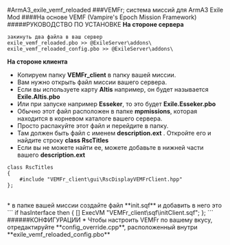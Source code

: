 #ArmA3_exile_vemf_reloaded
###VEMFr; система миссий для ArmA3 Exile Mod
####На основе VEMF (Vampire's Epoch Mission Framework)
<br />
#####РУКОВОДСТВО ПО УСТАНОВКЕ
**На стороне сервера**
```
закинуть два файла в ваш сервер 
exile_vemf_reloaded.pbo >> @ExileServer\addons\
exile_vemf_reloaded_config.pbo >> @ExileServer\addons\
```
**На стороне клиента**
* Копируем папку **VEMFr_client** в папку вашей миссии.
* Вам нужно открыть файл миссии вашего сервера.
* Если вы используете карту **Altis** например, он будет называется **Exile.Altis.pbo**
* Или при запуске например **Esseker**, то это будет **Exile.Esseker.pbo**
* Обычно этот файл расположен в папке **mpmissions**, которая находится в корневом каталоге вашего сервера.
* Просто распакуйте этот файл и перейдите в папку.
* Там должен быть файл с именем **description.ext** . Откройте его и найдите строку **class RscTitles**
* Если вы не можете найти ее, можете добавьте в нижней части вашего **description.ext**
```
class RscTitles
{
	#include "VEMFr_client\gui\RscDisplayVEMFrClient.hpp"
};
```
<br />
* в папке вашей миссии создайте файл **init.sqf** и добавить в него это
```
if hasInterface then
{
	[] ExecVM "VEMFr_client\sqf\initClient.sqf"; 
};
```
######КОНФИГУРАЦИИ
* Чтобы настроить VEMFr по вашему вкусу, отредактируйте **config_override.cpp**, расположенный внутри **exile_vemf_reloaded_config.pbo** <br />
